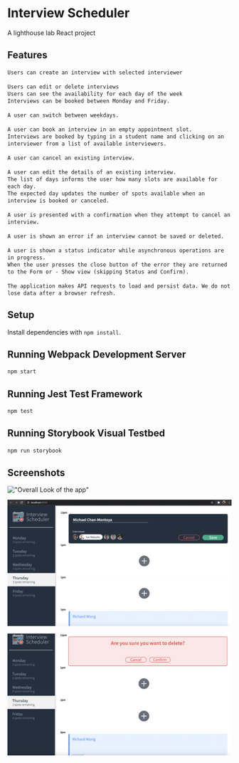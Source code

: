 # Interview Scheduler

A lighthouse lab React project

## Features

    Users can create an interview with selected interviewer

    Users can edit or delete interviews
    Users can see the availability for each day of the week
    Interviews can be booked between Monday and Friday.

    A user can switch between weekdays.

    A user can book an interview in an empty appointment slot.
    Interviews are booked by typing in a student name and clicking on an interviewer from a list of available interviewers.

    A user can cancel an existing interview.

    A user can edit the details of an existing interview.
    The list of days informs the user how many slots are available for each day.
    The expected day updates the number of spots available when an interview is booked or canceled.

    A user is presented with a confirmation when they attempt to cancel an interview.

    A user is shown an error if an interview cannot be saved or deleted.

    A user is shown a status indicator while asynchronous operations are in progress.
    When the user presses the close button of the error they are returned to the Form or - Show view (skipping Status and Confirm).

    The application makes API requests to load and persist data. We do not lose data after a browser refresh.

## Setup

Install dependencies with `npm install`.

## Running Webpack Development Server

```sh
npm start
```

## Running Jest Test Framework

```sh
npm test
```

## Running Storybook Visual Testbed

```sh
npm run storybook
```

## Screenshots

!["Overall Look of the app"]("https://raw.githubusercontent.com/parniaa/Interview-Scheduler/master/docs/Screen%20Shot%202021-02-24%20at%208.33.05%20PM.png")

!["Saving an appointment"](https://raw.githubusercontent.com/parniaa/Interview-Scheduler/master/docs/Screen%20Shot%202021-02-24%20at%208.29.54%20PM.png)

!["Deleting an appointment"](https://raw.githubusercontent.com/parniaa/Interview-Scheduler/master/docs/Screen%20Shot%202021-02-24%20at%208.30.11%20PM.png)
